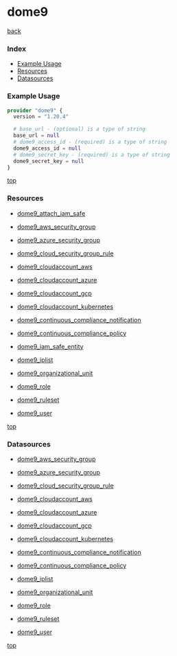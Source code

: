 # dome9

[back](../)

### Index

- [Example Usage](#example-usage)
- [Resources](#resources)
- [Datasources](#datasources)

### Example Usage

```terraform
provider "dome9" {
  version = "1.20.4"

  # base_url - (optional) is a type of string
  base_url = null
  # dome9_access_id - (required) is a type of string
  dome9_access_id = null
  # dome9_secret_key - (required) is a type of string
  dome9_secret_key = null
}
```

[top](#index)

### Resources


- [dome9_attach_iam_safe](./r/dome9_attach_iam_safe.md)

- [dome9_aws_security_group](./r/dome9_aws_security_group.md)

- [dome9_azure_security_group](./r/dome9_azure_security_group.md)

- [dome9_cloud_security_group_rule](./r/dome9_cloud_security_group_rule.md)

- [dome9_cloudaccount_aws](./r/dome9_cloudaccount_aws.md)

- [dome9_cloudaccount_azure](./r/dome9_cloudaccount_azure.md)

- [dome9_cloudaccount_gcp](./r/dome9_cloudaccount_gcp.md)

- [dome9_cloudaccount_kubernetes](./r/dome9_cloudaccount_kubernetes.md)

- [dome9_continuous_compliance_notification](./r/dome9_continuous_compliance_notification.md)

- [dome9_continuous_compliance_policy](./r/dome9_continuous_compliance_policy.md)

- [dome9_iam_safe_entity](./r/dome9_iam_safe_entity.md)

- [dome9_iplist](./r/dome9_iplist.md)

- [dome9_organizational_unit](./r/dome9_organizational_unit.md)

- [dome9_role](./r/dome9_role.md)

- [dome9_ruleset](./r/dome9_ruleset.md)

- [dome9_user](./r/dome9_user.md)


[top](#index)

### Datasources


- [dome9_aws_security_group](./d/dome9_aws_security_group.md)

- [dome9_azure_security_group](./d/dome9_azure_security_group.md)

- [dome9_cloud_security_group_rule](./d/dome9_cloud_security_group_rule.md)

- [dome9_cloudaccount_aws](./d/dome9_cloudaccount_aws.md)

- [dome9_cloudaccount_azure](./d/dome9_cloudaccount_azure.md)

- [dome9_cloudaccount_gcp](./d/dome9_cloudaccount_gcp.md)

- [dome9_cloudaccount_kubernetes](./d/dome9_cloudaccount_kubernetes.md)

- [dome9_continuous_compliance_notification](./d/dome9_continuous_compliance_notification.md)

- [dome9_continuous_compliance_policy](./d/dome9_continuous_compliance_policy.md)

- [dome9_iplist](./d/dome9_iplist.md)

- [dome9_organizational_unit](./d/dome9_organizational_unit.md)

- [dome9_role](./d/dome9_role.md)

- [dome9_ruleset](./d/dome9_ruleset.md)

- [dome9_user](./d/dome9_user.md)


[top](#index)